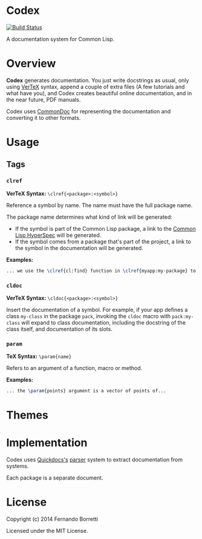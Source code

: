# Codex

[![Build Status](https://travis-ci.org/CommonDoc/codex.svg?branch=master)](https://travis-ci.org/CommonDoc/codex)

A documentation system for Common Lisp.

# Overview

**Codex** generates documentation. You just write docstrings as usual, only
using [VerTeX][vertex] syntax, append a couple of extra files (A few tutorials
and what have you), and Codex creates beautiful online documentation, and in the
near future, PDF manuals.

Codex uses [CommonDoc][commondoc] for representing the documentation and
converting it to other formats.

# Usage

## Tags

### `clref`

**VerTeX Syntax:** `\clref{<package>:<symbol>}`

Reference a symbol by name. The name must have the full package name.

The package name determines what kind of link will be generated:

* If the symbol is part of the Common Lisp package, a link to the
  [Common Lisp HyperSpec][clhs] will be generated.
* If the symbol comes from a package that's part of the project, a link to the
  symbol in the documentation will be generated.

**Examples:**

```tex
... we use the \clref{cl:find} function in \clref{myapp:my-package} to find...
```

### `cldoc`

**VerTeX Syntax:** `\cldoc{<package>:<symbol>}`

Insert the documentation of a symbol. For example, if your app defines a class
`my-class` in the package `pack`, invoking the `cldoc` macro with
`pack:my-class` will expand to class documentation, including the docstring of
the class itself, and documentation of its slots.

### `param`

**TeX Syntax:** `\param{name}`

Refers to an argument of a function, macro or method.

**Examples:**

```tex
... the \param{points} argument is a vector of points of...
```

# Themes

# Implementation

Codex uses [Quickdocs's][qd] [parser][qd-parser] system to extract
documentation from systems.

Each package is a separate document.

[vertex]: https://github.com/CommonDoc/vertex
[commondoc]: https://github.com/CommonDoc/common-doc
[clhs]: http://www.lispworks.com/documentation/HyperSpec/Front/
[qd]: http://quickdocs.org/
[qd-parser]: https://github.com/fukamachi/quickdocs/blob/master/quickdocs-parser.asd

# License

Copyright (c) 2014 Fernando Borretti

Licensed under the MIT License.
